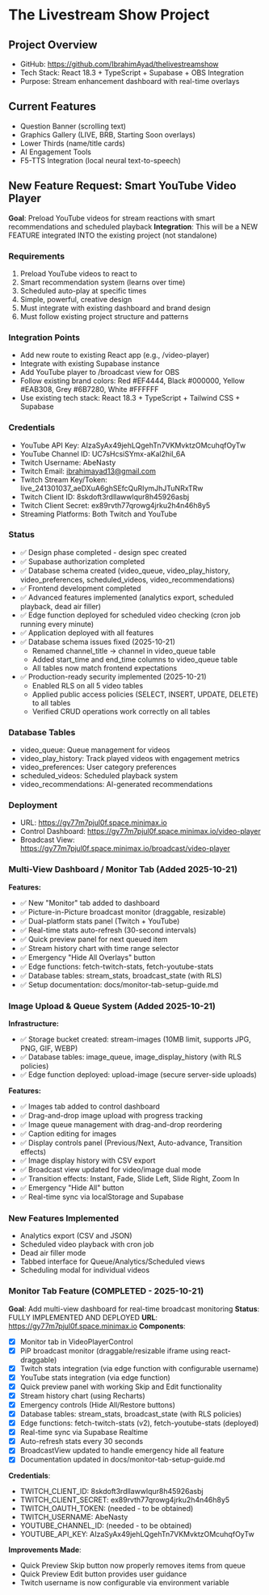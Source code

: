 # The Livestream Show Project

## Project Overview
- GitHub: https://github.com/IbrahimAyad/thelivestreamshow
- Tech Stack: React 18.3 + TypeScript + Supabase + OBS Integration
- Purpose: Stream enhancement dashboard with real-time overlays

## Current Features
- Question Banner (scrolling text)
- Graphics Gallery (LIVE, BRB, Starting Soon overlays)
- Lower Thirds (name/title cards)
- AI Engagement Tools
- F5-TTS Integration (local neural text-to-speech)

## New Feature Request: Smart YouTube Video Player
**Goal**: Preload YouTube videos for stream reactions with smart recommendations and scheduled playback
**Integration**: This will be a NEW FEATURE integrated INTO the existing project (not standalone)

### Requirements
1. Preload YouTube videos to react to
2. Smart recommendation system (learns over time)
3. Scheduled auto-play at specific times
4. Simple, powerful, creative design
5. Must integrate with existing dashboard and brand design
6. Must follow existing project structure and patterns

### Integration Points
- Add new route to existing React app (e.g., /video-player)
- Integrate with existing Supabase instance
- Add YouTube player to /broadcast view for OBS
- Follow existing brand colors: Red #EF4444, Black #000000, Yellow #EAB308, Grey #6B7280, White #FFFFFF
- Use existing tech stack: React 18.3 + TypeScript + Tailwind CSS + Supabase

### Credentials
- YouTube API Key: AIzaSyAx49jehLQgehTn7VKMvktzOMcuhqfOyTw
- YouTube Channel ID: UC7sHcsiSYmx-aKal2hil_6A
- Twitch Username: AbeNasty
- Twitch Email: ibrahimayad13@gmail.com
- Twitch Stream Key/Token: live_241301037_aeDXuA6ghSEfcQuRIymJhJTuNRxTRw
- Twitch Client ID: 8skdoft3rdllawwlqur8h45926asbj
- Twitch Client Secret: ex89rvth77qrowg4jrku2h4n46h8y5
- Streaming Platforms: Both Twitch and YouTube

### Status
- ✅ Design phase completed - design spec created
- ✅ Supabase authorization completed
- ✅ Database schema created (video_queue, video_play_history, video_preferences, scheduled_videos, video_recommendations)
- ✅ Frontend development completed
- ✅ Advanced features implemented (analytics export, scheduled playback, dead air filler)
- ✅ Edge function deployed for scheduled video checking (cron job running every minute)
- ✅ Application deployed with all features
- ✅ Database schema issues fixed (2025-10-21)
  - Renamed channel_title → channel in video_queue table
  - Added start_time and end_time columns to video_queue table
  - All tables now match frontend expectations
- ✅ Production-ready security implemented (2025-10-21)
  - Enabled RLS on all 5 video tables
  - Applied public access policies (SELECT, INSERT, UPDATE, DELETE) to all tables
  - Verified CRUD operations work correctly on all tables

### Database Tables
- video_queue: Queue management for videos
- video_play_history: Track played videos with engagement metrics
- video_preferences: User category preferences
- scheduled_videos: Scheduled playback system
- video_recommendations: AI-generated recommendations

### Deployment
- URL: https://gy77m7pjul0f.space.minimax.io
- Control Dashboard: https://gy77m7pjul0f.space.minimax.io/video-player
- Broadcast View: https://gy77m7pjul0f.space.minimax.io/broadcast/video-player

### Multi-View Dashboard / Monitor Tab (Added 2025-10-21)
**Features:**
- ✅ New "Monitor" tab added to dashboard
- ✅ Picture-in-Picture broadcast monitor (draggable, resizable)
- ✅ Dual-platform stats panel (Twitch + YouTube)
- ✅ Real-time stats auto-refresh (30-second intervals)
- ✅ Quick preview panel for next queued item
- ✅ Stream history chart with time range selector
- ✅ Emergency "Hide All Overlays" button
- ✅ Edge functions: fetch-twitch-stats, fetch-youtube-stats
- ✅ Database tables: stream_stats, broadcast_state (with RLS)
- ✅ Setup documentation: docs/monitor-tab-setup-guide.md

### Image Upload & Queue System (Added 2025-10-21)
**Infrastructure:**
- ✅ Storage bucket created: stream-images (10MB limit, supports JPG, PNG, GIF, WEBP)
- ✅ Database tables: image_queue, image_display_history (with RLS policies)
- ✅ Edge function deployed: upload-image (secure server-side uploads)

**Features:**
- ✅ Images tab added to control dashboard
- ✅ Drag-and-drop image upload with progress tracking
- ✅ Image queue management with drag-and-drop reordering
- ✅ Caption editing for images
- ✅ Display controls panel (Previous/Next, Auto-advance, Transition effects)
- ✅ Image display history with CSV export
- ✅ Broadcast view updated for video/image dual mode
- ✅ Transition effects: Instant, Fade, Slide Left, Slide Right, Zoom In
- ✅ Emergency "Hide All" button
- ✅ Real-time sync via localStorage and Supabase

### New Features Implemented
- Analytics export (CSV and JSON)
- Scheduled video playback with cron job
- Dead air filler mode
- Tabbed interface for Queue/Analytics/Scheduled views
- Scheduling modal for individual videos

### Monitor Tab Feature (COMPLETED - 2025-10-21)
**Goal**: Add multi-view dashboard for real-time broadcast monitoring
**Status**: FULLY IMPLEMENTED AND DEPLOYED
**URL**: https://gy77m7pjul0f.space.minimax.io
**Components**:
- [x] Monitor tab in VideoPlayerControl
- [x] PiP broadcast monitor (draggable/resizable iframe using react-draggable)
- [x] Twitch stats integration (via edge function with configurable username)
- [x] YouTube stats integration (via edge function)
- [x] Quick preview panel with working Skip and Edit functionality
- [x] Stream history chart (using Recharts)
- [x] Emergency controls (Hide All/Restore buttons)
- [x] Database tables: stream_stats, broadcast_state (with RLS policies)
- [x] Edge functions: fetch-twitch-stats (v2), fetch-youtube-stats (deployed)
- [x] Real-time sync via Supabase Realtime
- [x] Auto-refresh stats every 30 seconds
- [x] BroadcastView updated to handle emergency hide all feature
- [x] Documentation updated in docs/monitor-tab-setup-guide.md

**Credentials**:
- TWITCH_CLIENT_ID: 8skdoft3rdllawwlqur8h45926asbj
- TWITCH_CLIENT_SECRET: ex89rvth77qrowg4jrku2h4n46h8y5
- TWITCH_OAUTH_TOKEN: (needed - to be obtained)
- TWITCH_USERNAME: AbeNasty
- YOUTUBE_CHANNEL_ID: (needed - to be obtained)
- YOUTUBE_API_KEY: AIzaSyAx49jehLQgehTn7VKMvktzOMcuhqfOyTw

**Improvements Made**:
- Quick Preview Skip button now properly removes items from queue
- Quick Preview Edit button provides user guidance
- Twitch username is now configurable via environment variable
